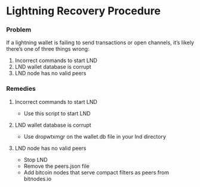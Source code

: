 # Lightning Recovery Procedure

### Problem

If a lightning wallet is failing to send transactions or open channels, it’s likely there’s one of three things wrong:


1. Incorrect commands to start LND
2. LND wallet database is corrupt
3. LND node has no valid peers

### Remedies

1. Incorrect commands to start LND
    - Use this script to start LND

2. LND wallet database is corrupt
    - Use dropwtxmgr on the wallet.db file in your lnd directory


3. LND node has no valid peers
    - Stop LND
    - Remove the peers.json file
    - Add bitcoin nodes that serve compact filters as peers from bitnodes.io